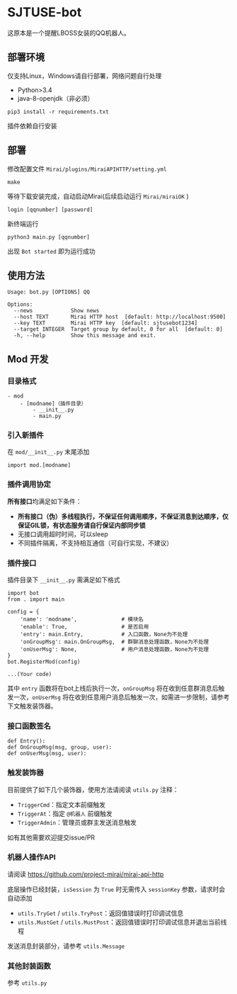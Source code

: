 # SJTUSE-bot
这原本是一个提醒LBOSS女装的QQ机器人。

## 部署环境
仅支持Linux，Windows请自行部署，网络问题自行处理

- Python>3.4
- java-8-openjdk（非必须）

```
pip3 install -r requirements.txt
```

插件依赖自行安装

## 部署
修改配置文件 `Mirai/plugins/MiraiAPIHTTP/setting.yml`

```
make
```

等待下载安装完成，自动启动Mirai(后续启动运行 `Mirai/miraiOK` )

```
login [qqnumber] [password]
```

新终端运行

```
python3 main.py [qqnumber]
```

出现 `Bot started` 即为运行成功

## 使用方法
```
Usage: bot.py [OPTIONS] QQ

Options:
  --news            Show news
  --host TEXT       Mirai HTTP host  [default: http://localhost:9500]
  --key TEXT        Mirai HTTP key  [default: sjtusebot1234]
  --target INTEGER  Target group by default, 0 for all  [default: 0]
  -h, --help        Show this message and exit.
```

## Mod 开发
### 目录格式

```
- mod
    - [modname]（插件目录）
        - __init__.py
        - main.py
```

### 引入新插件
在 `mod/__init__.py` 末尾添加

    import mod.[modname]

### 插件调用协定
**所有接口**均满足如下条件：

- **所有接口（伪）多线程执行，不保证任何调用顺序，不保证消息到达顺序，仅保证GIL锁，有状态服务请自行保证内部同步锁**
- 无接口调用超时时间，可以sleep
- 不同插件隔离，不支持相互通信（可自行实现，不建议）

### 插件接口
插件目录下 `__init__.py` 需满足如下格式

```
import bot
from . import main

config = {
    'name': 'modname',              # 模块名
    'enable': True,                 # 是否启用
    'entry': main.Entry,            # 入口函数，None为不处理
    'onGroupMsg': main.OnGroupMsg,  # 群聊消息处理函数，None为不处理
    'onUserMsg': None,              # 用户消息处理函数，None为不处理
}
bot.RegisterMod(config)

...(Your code)
```

其中 `entry` 函数将在bot上线后执行一次，`onGroupMsg` 将在收到任意群消息后触发一次，`onUserMsg` 将在收到任意用户消息后触发一次，如需进一步限制，请参考下文触发装饰器。

### 接口函数签名
```
def Entry():
def OnGroupMsg(msg, group, user):
def onUserMsg(msg, user):
```

### 触发装饰器
目前提供了如下几个装饰器，使用方法请阅读 `utils.py` 注释：

- `TriggerCmd`：指定文本前缀触发
- `TriggerAt`：指定 `@机器人` 前缀触发
- `TriggerAdmin`：管理员或群主发送消息触发

如有其他需要欢迎提交issue/PR

### 机器人操作API
请阅读 https://github.com/project-mirai/mirai-api-http

底层操作已经封装，`isSession` 为 `True` 时无需传入 `sessionKey` 参数，请求时会自动添加

- `utils.TryGet` / `utils.TryPost`：返回值错误时打印调试信息
- `utils.MustGet` / `utils.MustPost`：返回值错误时打印调试信息并退出当前线程

发送消息封装部分，请参考 `utils.Message`

### 其他封装函数
参考 `utils.py` 
